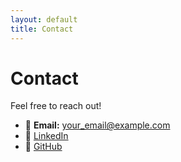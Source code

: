 ```yaml
---
layout: default
title: Contact
---
```


# Contact

Feel free to reach out!

- 📧 **Email:** your_email@example.com  
- 💼 [LinkedIn](https://linkedin.com/in/yourprofile)  
- 🐙 [GitHub](https://github.com/joeypaul)
